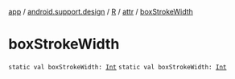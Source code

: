 [app](../../../index.md) / [android.support.design](../../index.md) / [R](../index.md) / [attr](index.md) / [boxStrokeWidth](./box-stroke-width.md)

# boxStrokeWidth

`static val boxStrokeWidth: `[`Int`](https://kotlinlang.org/api/latest/jvm/stdlib/kotlin/-int/index.html)
`static val boxStrokeWidth: `[`Int`](https://kotlinlang.org/api/latest/jvm/stdlib/kotlin/-int/index.html)